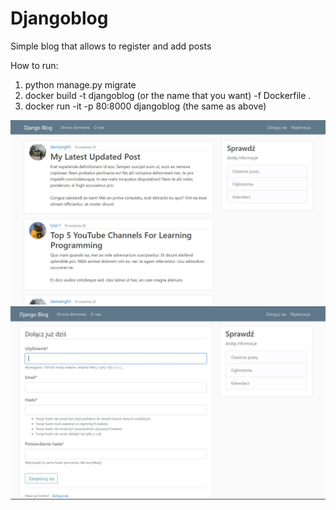 # Djangoblog

Simple blog that allows to register and add posts

How to run:

1. python manage.py migrate
2. docker build -t djangoblog (or the name that you want) -f Dockerfile .
3. docker run -it -p 80:8000 djangoblog (the same as above)

![](https://github.com/Damiangiza93/Djangoblog/blob/master/django_project/media/djangoblog.JPG)
![](https://github.com/Damiangiza93/Djangoblog/blob/master/django_project/media/register.JPG)

